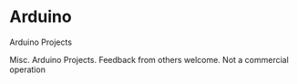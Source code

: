 Arduino
=======

Arduino Projects

Misc. Arduino Projects. Feedback from others welcome.
Not a commercial operation
